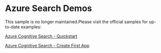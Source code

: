 # Azure Search Demos

This sample is no longer maintained.Please visit the official samples for up-to-date examples:

[Azure Cognitive Search - Quickstart](https://github.com/Azure-Samples/azure-search-dotnet-samples/tree/master/quickstart)

[Azure Cognitive Search - Create First App](https://github.com/Azure-Samples/azure-search-dotnet-samples/tree/master/create-first-app)
